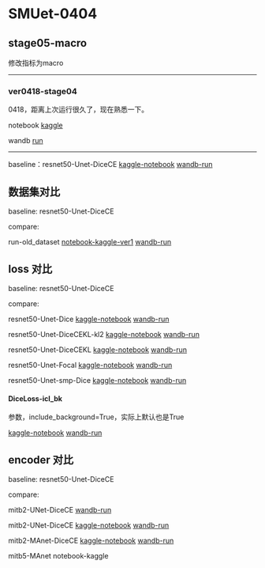# SMUet-0404

## stage05-macro

修改指标为macro

---

### ver0418-stage04

0418，距离上次运行很久了，现在熟悉一下。

notebook [kaggle](https://www.kaggle.com/code/mykcs01/ver0418/notebook)

wandb [run](https://wandb.ai/team-mykcs/UNet_Compare/runs/tp3mutkp)

---

baseline：resnet50-Unet-DiceCE
[kaggle-notebook](https://www.kaggle.com/code/mykcs01/diceceloss/notebook) 
[wandb-run](https://wandb.ai/team-mykcs/UNet_Compare/runs/3v7gn20j)

## 数据集对比

baseline: resnet50-Unet-DiceCE

compare:

run-old_dataset 
[notebook-kaggle-ver1](https://www.kaggle.com/code/mykcs01/diceceloss?scriptVersionId=172743614)
[wandb-run](https://wandb.ai/team-mykcs/UNet_Compare/runs/1wfvee3h)

## loss 对比
baseline: resnet50-Unet-DiceCE

compare: 

resnet50-Unet-Dice
[kaggle-notebook](https://www.kaggle.com/code/gemini2024/resnet50-unet-monai-dice?scriptVersionId=172892353) 
[wandb-run](https://wandb.ai/team-mykcs/UNet_Compare/runs/ovnlwkwj)

resnet50-Unet-DiceCEKL-kl2
[kaggle-notebook](https://www.kaggle.com/code/mykcs01/run0418-macro-lambda-kl-2/notebook) 
[wandb-run](https://wandb.ai/team-mykcs/UNet_Compare/runs/tx6cw5nm)

resnet50-Unet-DiceCEKL
[kaggle-notebook](https://www.kaggle.com/code/yufang18/resnet50-unet-dicecekl?scriptVersionId=172741233) 
[wandb-run](https://wandb.ai/team-mykcs/UNet_Compare/runs/cf3v4x1l)

resnet50-Unet-Focal
[kaggle-notebook](https://www.kaggle.com/code/mykcs01/focalloss) 
[wandb-run](https://wandb.ai/team-mykcs/UNet_Compare/runs/v6cewtc2)

resnet50-Unet-smp-Dice
[kaggle-notebook](https://www.kaggle.com/code/gemini2024/resnet50-unet-smp-dice?scriptVersionId=172881878) 
[wandb-run](https://wandb.ai/team-mykcs/UNet_Compare/runs/514ebpd6)

#### DiceLoss-icl_bk

参数，include_background=True，实际上默认也是True

[kaggle-notebook](https://www.kaggle.com/code/mykcs01/diceloss-icl-bk/notebook) 
[wandb-run](https://wandb.ai/team-mykcs/UNet_Compare/runs/4q9veicm)


## encoder 对比
baseline: resnet50-Unet-DiceCE

compare: 

mitb2-UNet-DiceCE [wandb-run](https://wandb.ai/team-mykcs/UNet_Compare/runs/76hx468j)

mitb2-UNet-DiceCE [kaggle-notebook](https://www.kaggle.com/code/yufang18/mitb2-unet-dicece?scriptVersionId=172752033) [wandb-run](https://wandb.ai/team-mykcs/UNet_Compare/runs/355n4b8x)

mitb2-MAnet-DiceCE [kaggle-notebook](https://www.kaggle.com/code/yufang18/mitb2-manet-dicece?scriptVersionId=172761661) [wandb-run](https://wandb.ai/team-mykcs/UNet_Compare/runs/1pxr47e2)

mitb5-MAnet notebook-kaggle


